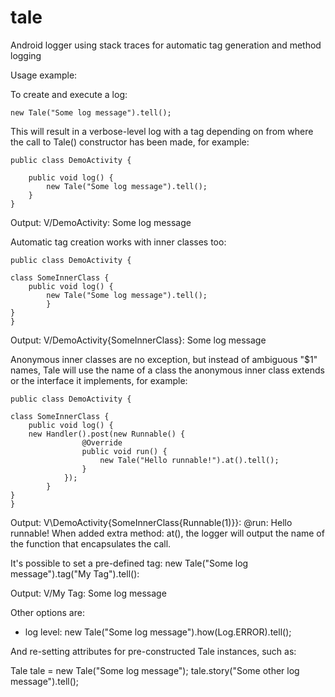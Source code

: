 # tale
Android logger using stack traces for automatic tag generation and method logging

Usage example:

To create and execute a log:

    new Tale("Some log message").tell();

This will result in a verbose-level log with a tag depending on from where the call to Tale() constructor has been made, for example:

    public class DemoActivity {

        public void log() {
            new Tale("Some log message").tell();
        }
    }

Output:
V/DemoActivity: Some log message

Automatic tag creation works with inner classes too:

    public class DemoActivity {

	class SomeInnerClass {
	    public void log() {
	        new Tale("Some log message").tell();
            }
	}
    }

Output:
V/DemoActivity{SomeInnerClass}: Some log message

Anonymous inner classes are no exception, but instead of ambiguous "$1" names, Tale will use 
the name of a class the anonymous inner class extends or the interface it implements, for example:

    public class DemoActivity {

	class SomeInnerClass {
	    public void log() {
		new Handler().post(new Runnable() {
                    @Override
                    public void run() {
                        new Tale("Hello runnable!").at().tell();
                    }
                });
            }
	}
    }

Output:
V\DemoActivity{SomeInnerClass{Runnable(1)}}: @run: Hello runnable!
When added extra method: at(), the logger will output the name of the function that encapsulates the call.

It's possible to set a pre-defined tag:
new Tale("Some log message").tag("My Tag").tell():

Output:
V/My Tag: Some log message

Other options are:
- log level:
new Tale("Some log message").how(Log.ERROR).tell();

And re-setting attributes for pre-constructed Tale instances, such as:

Tale tale = new Tale("Some log message");
tale.story("Some other log message").tell();

